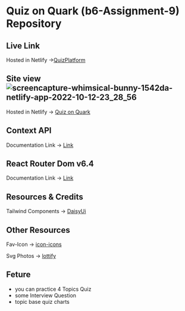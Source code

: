 
# Quiz on Quark (b6-Assignment-9) Repository


## Live Link
Hosted in Netlify ->[QuizPlatform](https://aesthetic-crisp-244e61.netlify.app/statistics)

## Site view![screencapture-whimsical-bunny-1542da-netlify-app-2022-10-12-23_28_56](https://user-images.githubusercontent.com/108423290/195411197-2d61d65f-afe3-448d-bbe9-6169031cc65e.png)

Hosted in Netlify -> [Quiz on Quark](https://whimsical-bunny-1542da.netlify.app/)

## Context API

Documentation Link -> [Link](https://reactjs.org/docs/context.html#api)

## React Router Dom v6.4 
Documentation Link -> [Link](https://reactrouter.com/en/main/start/overview)

## Resources & Credits
Tailwind Components -> 
[DaisyUi](https://daisyui.com/)


## Other Resources

Fav-Icon -> [icon-icons](https://icon-icons.com/)

Svg Photos -> [lottify](https://accounts.lottiefiles.com/)
 ## Feture 
 * you can practice 4 Topics Quiz  
*  some Interview Question 
* topic base quiz charts
